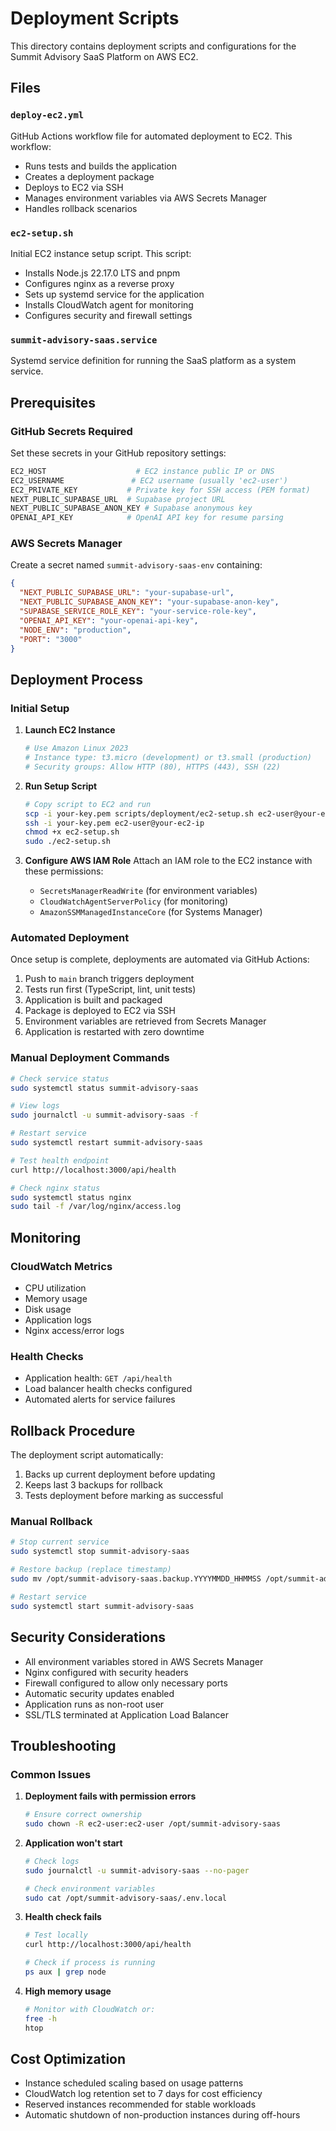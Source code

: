 # Deployment Scripts

This directory contains deployment scripts and configurations for the Summit Advisory SaaS Platform on AWS EC2.

## Files

### `deploy-ec2.yml`
GitHub Actions workflow file for automated deployment to EC2. This workflow:
- Runs tests and builds the application
- Creates a deployment package
- Deploys to EC2 via SSH
- Manages environment variables via AWS Secrets Manager
- Handles rollback scenarios

### `ec2-setup.sh`
Initial EC2 instance setup script. This script:
- Installs Node.js 22.17.0 LTS and pnpm
- Configures nginx as a reverse proxy
- Sets up systemd service for the application
- Installs CloudWatch agent for monitoring
- Configures security and firewall settings

### `summit-advisory-saas.service`
Systemd service definition for running the SaaS platform as a system service.

## Prerequisites

### GitHub Secrets Required
Set these secrets in your GitHub repository settings:

```bash
EC2_HOST                    # EC2 instance public IP or DNS
EC2_USERNAME               # EC2 username (usually 'ec2-user')
EC2_PRIVATE_KEY           # Private key for SSH access (PEM format)
NEXT_PUBLIC_SUPABASE_URL  # Supabase project URL
NEXT_PUBLIC_SUPABASE_ANON_KEY # Supabase anonymous key
OPENAI_API_KEY            # OpenAI API key for resume parsing
```

### AWS Secrets Manager
Create a secret named `summit-advisory-saas-env` containing:

```json
{
  "NEXT_PUBLIC_SUPABASE_URL": "your-supabase-url",
  "NEXT_PUBLIC_SUPABASE_ANON_KEY": "your-supabase-anon-key",
  "SUPABASE_SERVICE_ROLE_KEY": "your-service-role-key",
  "OPENAI_API_KEY": "your-openai-api-key",
  "NODE_ENV": "production",
  "PORT": "3000"
}
```

## Deployment Process

### Initial Setup

1. **Launch EC2 Instance**
   ```bash
   # Use Amazon Linux 2023
   # Instance type: t3.micro (development) or t3.small (production)
   # Security groups: Allow HTTP (80), HTTPS (443), SSH (22)
   ```

2. **Run Setup Script**
   ```bash
   # Copy script to EC2 and run
   scp -i your-key.pem scripts/deployment/ec2-setup.sh ec2-user@your-ec2-ip:~/
   ssh -i your-key.pem ec2-user@your-ec2-ip
   chmod +x ec2-setup.sh
   sudo ./ec2-setup.sh
   ```

3. **Configure AWS IAM Role**
   Attach an IAM role to the EC2 instance with these permissions:
   - `SecretsManagerReadWrite` (for environment variables)
   - `CloudWatchAgentServerPolicy` (for monitoring)
   - `AmazonSSMManagedInstanceCore` (for Systems Manager)

### Automated Deployment

Once setup is complete, deployments are automated via GitHub Actions:

1. Push to `main` branch triggers deployment
2. Tests run first (TypeScript, lint, unit tests)
3. Application is built and packaged
4. Package is deployed to EC2 via SSH
5. Environment variables are retrieved from Secrets Manager
6. Application is restarted with zero downtime

### Manual Deployment Commands

```bash
# Check service status
sudo systemctl status summit-advisory-saas

# View logs
sudo journalctl -u summit-advisory-saas -f

# Restart service
sudo systemctl restart summit-advisory-saas

# Test health endpoint
curl http://localhost:3000/api/health

# Check nginx status
sudo systemctl status nginx
sudo tail -f /var/log/nginx/access.log
```

## Monitoring

### CloudWatch Metrics
- CPU utilization
- Memory usage
- Disk usage
- Application logs
- Nginx access/error logs

### Health Checks
- Application health: `GET /api/health`
- Load balancer health checks configured
- Automated alerts for service failures

## Rollback Procedure

The deployment script automatically:
1. Backs up current deployment before updating
2. Keeps last 3 backups for rollback
3. Tests deployment before marking as successful

### Manual Rollback
```bash
# Stop current service
sudo systemctl stop summit-advisory-saas

# Restore backup (replace timestamp)
sudo mv /opt/summit-advisory-saas.backup.YYYYMMDD_HHMMSS /opt/summit-advisory-saas

# Restart service
sudo systemctl start summit-advisory-saas
```

## Security Considerations

- All environment variables stored in AWS Secrets Manager
- Nginx configured with security headers
- Firewall configured to allow only necessary ports
- Automatic security updates enabled
- Application runs as non-root user
- SSL/TLS terminated at Application Load Balancer

## Troubleshooting

### Common Issues

1. **Deployment fails with permission errors**
   ```bash
   # Ensure correct ownership
   sudo chown -R ec2-user:ec2-user /opt/summit-advisory-saas
   ```

2. **Application won't start**
   ```bash
   # Check logs
   sudo journalctl -u summit-advisory-saas --no-pager
   
   # Check environment variables
   sudo cat /opt/summit-advisory-saas/.env.local
   ```

3. **Health check fails**
   ```bash
   # Test locally
   curl http://localhost:3000/api/health
   
   # Check if process is running
   ps aux | grep node
   ```

4. **High memory usage**
   ```bash
   # Monitor with CloudWatch or:
   free -h
   htop
   ```

## Cost Optimization

- Instance scheduled scaling based on usage patterns
- CloudWatch log retention set to 7 days for cost efficiency
- Reserved instances recommended for stable workloads
- Automatic shutdown of non-production instances during off-hours